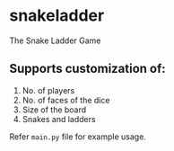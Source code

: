 # snakeladder
The Snake Ladder Game

## Supports customization of:
 1. No. of players
 2. No. of faces of the dice
 3. Size of the board
 4. Snakes and ladders

Refer `main.py` file for example usage.